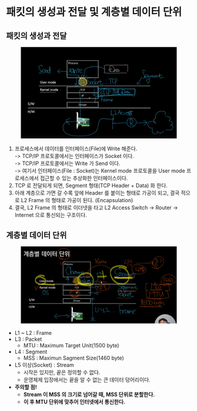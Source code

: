 # 패킷의 생성과 전달 및 계층별 데이터 단위

## 패킷의 생성과 전달

<figure><img src="../../../../.gitbook/assets/image (7) (1) (1) (1) (1) (1).png" alt=""><figcaption></figcaption></figure>

1. 프로세스에서 데이터를 인터페이스(File)에 Write 해준다.\
   -> TCP/IP 프로토콜에서는 인터페이스가 Socket 이다.\
   -> TCP/IP 프로토콜에서는 Write 가 Send 이다.\
   -> 여기서 인터페이스(File : Socket)는 Kernel mode 프로토콜을 User mode 프로세스에서 접근할 수 있는 추상화한 인터페이스이다.
2. TCP 로 전달되게 되면, Segment 형태(TCP Header + Data) 화 한다.
3. 아래 계층으로 가면 갈 수록 앞에 Header 를 붙이는 형태로 가공이 되고, 결국 적으로 L2 Frame 의 형태로 가공이 된다. (Encapsulation)
4. 결국, L2 Frame 의 형태로 이더넷을 타고 L2 Access Switch -> Router -> Internet 으로 통신되는 구조이다.

## 계층별 데이터 단위

<figure><img src="../../../../.gitbook/assets/image (8) (1) (1) (1) (1).png" alt=""><figcaption></figcaption></figure>

* L1 \~ L2 : Frame
* L3 : Packet
  * MTU : Maximum Target Unit(1500 byte)
* L4 : Segment
  * MSS : Maximun Sagment Size(1460 byte)
* L5 이상(Socket) : Stream
  * 시작은 있지만, 끝은 정의할 수 없다.
  * 운영체제 입장에서는 끝을 알 수 없는 큰 데이터 덩어리이다.
* **주의할 점!**
  * **Stream 이 MSS 의 크기로 넘어갈 때, MSS 단위로 분할한다.**
  * **이 후 MTU 단위에 맞추어 인터넷에서 통신한다.**
